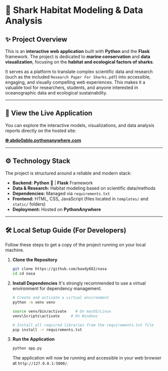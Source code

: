 # 🦈 Shark Habitat Modeling & Data Analysis

## ✨ Project Overview

This is an **interactive web application** built with **Python** and the **Flask** framework. The project is dedicated to **marine conservation** and **data visualization**, focusing on the **habitat and ecological factors of sharks**.

It serves as a platform to translate complex scientific data and research (such as the included `Research Paper For Sharks.pdf`) into accessible, engaging, and visually compelling web experiences. This makes it a valuable tool for researchers, students, and anyone interested in oceanographic data and ecological sustainability.

---

## 🚀 View the Live Application

You can explore the interactive models, visualizations, and data analysis reports directly on the hosted site:

[**🌐 abdo0ablo.pythonanywhere.com**](https://abdo0ablo.pythonanywhere.com/)

---

## ⚙️ Technology Stack

The project is structured around a reliable and modern stack:

* **Backend:** **Python** 🐍 | **Flask** Framework
* **Data & Research:** Habitat modeling based on scientific data/methods
* **Dependencies:** Managed via `requirements.txt`
* **Frontend:** HTML, CSS, JavaScript (files located in `templates/` and `static/` folders)
* **Deployment:** Hosted on **PythonAnywhere**

---

## 🛠️ Local Setup Guide (For Developers)

Follow these steps to get a copy of the project running on your local machine.

1.  **Clone the Repository**
    ```bash
    git clone https://github.com/baody682/nasa
    cd cd nasa
    ```

2.  **Install Dependencies**
    It's strongly recommended to use a virtual environment for dependency management.

    ```bash
    # Create and activate a virtual environment
    python -m venv venv
    
    source venv/bin/activate    # On macOS/Linux
    venv\Scripts\activate     # On Windows

    # Install all required libraries from the requirements.txt file
    pip install -r requirements.txt
    ```

3.  **Run the Application**
    ```bash
    python app.py
    ```
    The application will now be running and accessible in your web browser at `http://127.0.0.1:5000/`.
